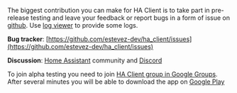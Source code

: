 The biggest contribution you can make for HA Client is to take part in pre-release testing and leave your feedback or report bugs in a form of issue on [github](https://github.com/estevez-dev/ha_client/issues). Use [log viewer](/dosc#log-viewer) to provide some logs.

**Bug tracker**: [https://github.com/estevez-dev/ha_client/issues](https://github.com/estevez-dev/ha_client/issues)

**Discussion**: [Home Assistant](https://community.home-assistant.io/t/ha-client-native-android-client-for-home-assistant/69912) community and [Discord](https://discord.gg/NSaQEQ8)

To join alpha testing you need to join [HA Client group in Google Groups](https://groups.google.com/d/forum/ha-client-alpha-testing). After several minutes you will be able to download the app on [Google Play](https://play.google.com/apps/testing/com.keyboardcrumbs.haclient)
